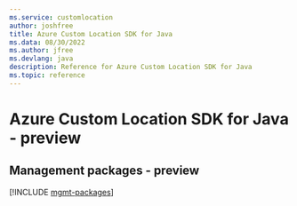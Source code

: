 ```yaml
---
ms.service: customlocation
author: joshfree
title: Azure Custom Location SDK for Java
ms.data: 08/30/2022
ms.author: jfree
ms.devlang: java
description: Reference for Azure Custom Location SDK for Java
ms.topic: reference
---
```

# Azure Custom Location SDK for Java - preview

## Management packages - preview
[!INCLUDE [mgmt-packages](custom-location-mgmt-index.md)]